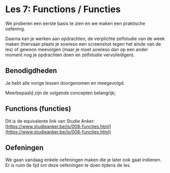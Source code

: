 # Les 7: Functions / Functies

We proberen een eerste basis te zien en we maken een praktische oefening.

Daarna kan je werken aan opdrachten, de verplichte zelfstudie van de week maken (hiervaan plaats je sowieso een screenshot tegen het einde van de les) of gewoon meevolgen (maar je moet sowieso dan op een ander moment nog je opdrachten doen en zelfstudie vervolledigen).

## Benodigdheden

Je hebt alle vorige lessen doorgenomen en meegevolgd.

Meerbepaald zijn de volgende concepten belangrijk;

## Functions (functies)

Dit is de equivalente link van Studie Anker: [https://www.studieanker.be/js/008-functies.html](https://www.studieanker.be/js/008-functies.html)

## Oefeningen

We gaan vandaag enkele oefeningen maken die je later ook gaat indienen. Er is ruim de tijd om deze oefeningen te doen tijdens de les.

